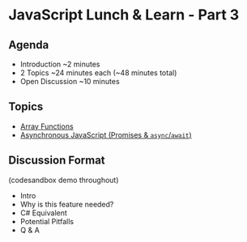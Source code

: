# JavaScript Lunch &amp; Learn - Part 3

## Agenda
- Introduction ~2 minutes
- 2 Topics ~24 minutes each (~48 minutes total)
- Open Discussion ~10 minutes

## Topics
- [Array Functions](array-functions/README.md)
- [Asynchronous JavaScript (Promises & `async`/`await`)](async-javascript/README.md)

## Discussion Format
(codesandbox demo throughout)
- Intro
- Why is this feature needed?
- C# Equivalent
- Potential Pitfalls
- Q & A
